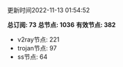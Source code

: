 更新时间2022-11-13 01:54:52

**总订阅: 73**
**总节点: 1036**
**有效节点: 382**
- v2ray节点: 221
- trojan节点: 97
- ss节点: 64
